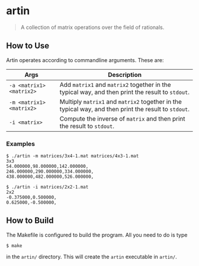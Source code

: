 # artin
> A collection of matrix operations over the field of rationals.

## How to Use

Artin operates according to commandline arguments. These are:

| Args | Description |
| ------- | -------- |
| `-a <matrix1> <matrix2>` | Add `matrix1` and `matrix2` together in the typical way, and then print the result to `stdout`.|
| `-m <matrix1> <matrix2>` | Multiply `matrix1` and `matrix2` together in the typical way, and then print the result to `stdout`.|
| `-i <matrix>` | Compute the inverse of `matrix` and then print the result to `stdout`. |

### Examples
```shell script
$ ./artin -m matrices/3x4-1.mat matrices/4x3-1.mat 
3x3
54.000000,98.000000,142.000000,
246.000000,290.000000,334.000000,
438.000000,482.000000,526.000000,

$ ./artin -i matrices/2x2-1.mat
2x2
-0.375000,0.500000,
0.625000,-0.500000,
```

## How to Build
The Makefile is configured to build the program. All you need to do is type
```shell script
$ make
```
in the `artin/` directory. This will create the `artin` executable in `artin/`.
